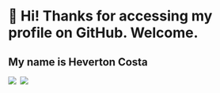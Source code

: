 <h1  style=font-weight: bold>👋 Hi! Thanks for accessing my profile on GitHub. Welcome. </h1>
<h2  style=font-weight: bold> My name is Heverton Costa </h2>




<a href="mailto:eng.hevertoncosta@gmal.com"><img src="https://img.shields.io/badge/gmail-%23D14836.svg?&style=for-the-badge&logo=gmail&logoColor=white"/></a>&nbsp;
<a href="https://www.linkedin.com/in/heverton-marcos-costa-77115967/"><img src="https://img.shields.io/badge/linkedin-%230077B5.svg?&style=for-the-badge&logo=linkedin&logoColor=white" /></a>&nbsp;&nbsp;&nbsp;&nbsp;
